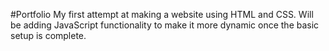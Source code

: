 #Portfolio 
My first attempt at making a website using HTML and CSS. Will be adding JavaScript functionality to make it more dynamic once the basic setup is complete.
